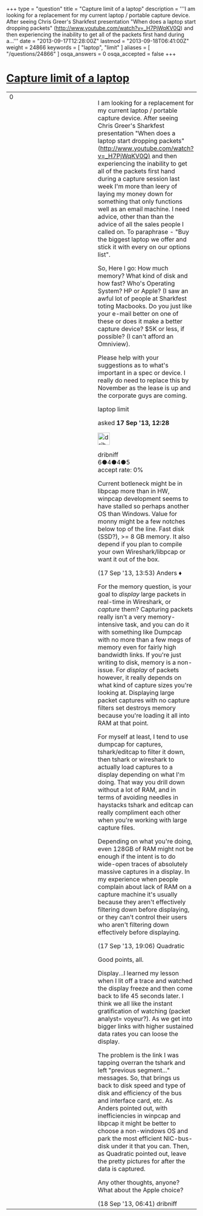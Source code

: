 +++
type = "question"
title = "Capture limit of a laptop"
description = '''I am looking for a replacement for my current laptop / portable capture device. After seeing Chris Greer&#x27;s Sharkfest presentation &quot;When does a laptop start dropping packets&quot; (http://www.youtube.com/watch?v=_H7PjWqKV0Q) and then experiencing the inability to get all of the packets first hand during a...'''
date = "2013-09-17T12:28:00Z"
lastmod = "2013-09-18T06:41:00Z"
weight = 24866
keywords = [ "laptop", "limit" ]
aliases = [ "/questions/24866" ]
osqa_answers = 0
osqa_accepted = false
+++

<div class="headNormal">

# [Capture limit of a laptop](/questions/24866/capture-limit-of-a-laptop)

</div>

<div id="main-body">

<div id="askform">

<table id="question-table" style="width:100%;"><colgroup><col style="width: 50%" /><col style="width: 50%" /></colgroup><tbody><tr class="odd"><td style="width: 30px; vertical-align: top"><div class="vote-buttons"><span id="post-24866-upvote" class="ajax-command post-vote up" rel="nofollow" title="I like this post (click again to cancel)"> </span><div id="post-24866-score" class="post-score" title="current number of votes">0</div><span id="post-24866-downvote" class="ajax-command post-vote down" rel="nofollow" title="I dont like this post (click again to cancel)"> </span> <span id="favorite-mark" class="ajax-command favorite-mark" rel="nofollow" title="mark/unmark this question as favorite (click again to cancel)"> </span><div id="favorite-count" class="favorite-count"></div></div></td><td><div id="item-right"><div class="question-body"><p>I am looking for a replacement for my current laptop / portable capture device. After seeing Chris Greer's Sharkfest presentation "When does a laptop start dropping packets" (<a href="http://www.youtube.com/watch?v=_H7PjWqKV0Q)">http://www.youtube.com/watch?v=_H7PjWqKV0Q)</a> and then experiencing the inability to get all of the packets first hand during a capture session last week I'm more than leery of laying my money down for something that only functions well as an email machine. I need advice, other than than the advice of all the sales people I called on. To paraphrase - "Buy the biggest laptop we offer and stick it with every on our options list".</p><p>So, Here I go: How much memory? What kind of disk and how fast? Who's Operating System? HP or Apple? (I saw an awful lot of people at Sharkfest toting Macbooks. Do you just like your e-mail better on one of these or does it make a better capture device? $5K or less, if possible? (I can't afford an Omniview).</p><p>Please help with your suggestions as to what's important in a spec or device. I really do need to replace this by November as the lease is up and the corporate guys are coming.</p></div><div id="question-tags" class="tags-container tags"><span class="post-tag tag-link-laptop" rel="tag" title="see questions tagged &#39;laptop&#39;">laptop</span> <span class="post-tag tag-link-limit" rel="tag" title="see questions tagged &#39;limit&#39;">limit</span></div><div id="question-controls" class="post-controls"></div><div class="post-update-info-container"><div class="post-update-info post-update-info-user"><p>asked <strong>17 Sep '13, 12:28</strong></p><img src="https://secure.gravatar.com/avatar/e9731598241220667226ea8b75584a70?s=32&amp;d=identicon&amp;r=g" class="gravatar" width="32" height="32" alt="dribniff&#39;s gravatar image" /><p><span>dribniff</span><br />
<span class="score" title="6 reputation points">6</span><span title="4 badges"><span class="badge1">●</span><span class="badgecount">4</span></span><span title="4 badges"><span class="silver">●</span><span class="badgecount">4</span></span><span title="5 badges"><span class="bronze">●</span><span class="badgecount">5</span></span><br />
<span class="accept_rate" title="Rate of the user&#39;s accepted answers">accept rate:</span> <span title="dribniff has no accepted answers">0%</span></p></div></div><div id="comments-container-24866" class="comments-container"><span id="24868"></span><div id="comment-24868" class="comment"><div id="post-24868-score" class="comment-score"></div><div class="comment-text"><p>Current botleneck might be in libpcap more than in HW, winpcap development seems to have stalled so perhaps another OS than Windows. Value for monny might be a few notches below top of the line. Fast disk (SSD?), &gt;= 8 GB memory. It also depend if you plan to compile your own Wireshark/libpcap or want it out of the box.</p></div><div id="comment-24868-info" class="comment-info"><span class="comment-age">(17 Sep '13, 13:53)</span> <span class="comment-user userinfo">Anders ♦</span></div></div><span id="24875"></span><div id="comment-24875" class="comment"><div id="post-24875-score" class="comment-score"></div><div class="comment-text"><p>For the memory question, is your goal to <em>display</em> large packets in real-time in Wireshark, or <em>capture</em> them? Capturing packets really isn't a very memory-intensive task, and you can do it with something like Dumpcap with no more than a few megs of memory even for fairly high bandwidth links. If you're just writing to disk, memory is a non-issue. For <em>display</em> of packets however, it really depends on what kind of capture sizes you're looking at. Displaying large packet captures with no capture filters set destroys memory because you're loading it all into RAM at that point.</p><p>For myself at least, I tend to use dumpcap for captures, tshark/editcap to filter it down, then tshark or wireshark to actually load captures to a display depending on what I'm doing. That way you drill down without a lot of RAM, and in terms of avoiding needles in haystacks tshark and editcap can really compliment each other when you're working with large capture files.</p><p>Depending on what you're doing, even 128GB of RAM might not be enough if the intent is to do wide-open traces of absolutely massive captures in a display. In my experience when people complain about lack of RAM on a capture machine it's usually because they aren't effectively filtering down before displaying, or they can't control their users who aren't filtering down effectively before displaying.</p></div><div id="comment-24875-info" class="comment-info"><span class="comment-age">(17 Sep '13, 19:06)</span> <span class="comment-user userinfo">Quadratic</span></div></div><span id="24911"></span><div id="comment-24911" class="comment"><div id="post-24911-score" class="comment-score"></div><div class="comment-text"><p>Good points, all.</p><p>Display...I learned my lesson when I lit off a trace and watched the display freeze and then come back to life 45 seconds later. I think we all like the instant gratification of watching (packet analyst= voyeur?). As we get into bigger links with higher sustained data rates you can loose the display.</p><p>The problem is the link I was tapping overran the tshark and left "previous segment..." messages. So, that brings us back to disk speed and type of disk and efficiency of the bus and interface card, etc. As Anders pointed out, with inefficiencies in winpcap and libpcap it might be better to choose a non-windows OS and park the most efficient NIC-bus-disk under it that you can. Then, as Quadratic pointed out, leave the pretty pictures for after the data is captured.</p><p>Any other thoughts, anyone? What about the Apple choice?</p></div><div id="comment-24911-info" class="comment-info"><span class="comment-age">(18 Sep '13, 06:41)</span> <span class="comment-user userinfo">dribniff</span></div></div></div><div id="comment-tools-24866" class="comment-tools"></div><div class="clear"></div><div id="comment-24866-form-container" class="comment-form-container"></div><div class="clear"></div></div></td></tr></tbody></table>

</div>

</div>

